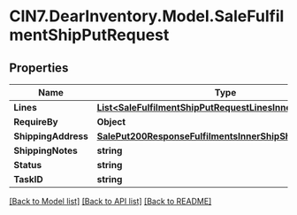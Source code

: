 # CIN7.DearInventory.Model.SaleFulfilmentShipPutRequest

## Properties

| Name                | Type                                                                                                                  | Description | Notes      |
| ------------------- | --------------------------------------------------------------------------------------------------------------------- | ----------- | ---------- |
| **Lines**           | [**List&lt;SaleFulfilmentShipPutRequestLinesInner&gt;**](SaleFulfilmentShipPutRequestLinesInner.md)                   |             | [optional] |
| **RequireBy**       | **Object**                                                                                                            |             | [optional] |
| **ShippingAddress** | [**SalePut200ResponseFulfilmentsInnerShipShippingAddress**](SalePut200ResponseFulfilmentsInnerShipShippingAddress.md) |             | [optional] |
| **ShippingNotes**   | **string**                                                                                                            |             | [optional] |
| **Status**          | **string**                                                                                                            |             | [optional] |
| **TaskID**          | **string**                                                                                                            |             | [optional] |

[[Back to Model list]](../README.md#documentation-for-models) [[Back to API list]](../README.md#documentation-for-api-endpoints) [[Back to README]](../README.md)

